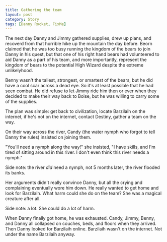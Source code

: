 ```yaml
---
title: Gathering the team
layout: post
category: Story
tags: [Danny Rocket, FixMe]
---
```

The next day Danny and Jimmy gathered supplies, drew up plans, and recoverd from that horrible hike up the mountain the day before. Beorn claimed that he was too busy running the kingdom of the bears to join Danny in his quest, but that one of his right hand bears had volunteered to aid Danny as a part of his team, and more importantly, represent the kingdom of bears to the potential High Wizard despite the extreme unlikelyhood.

<!-- more -->

Benny wasn't the tallest, strongest, or smartest of the bears, but he did have a cool scar across a dead eye. So it's at least possible that he had seen combat. He did refuse to let Jimmy ride him then or ever when they decided to make their way back to Boise, but he was willing to carry some of the supplies.

The plan was simple: get back to civilization, locate Barzilaih on the internet, if he's not on the internet, contact Destiny, gather a team on the way.

On their way across the river, Candy (the water nymph who forgot to tell Danny the rules) insisted on joining them.

"You'll need a nymph along the way!" she insisted, "I have skills, and I'm tired of sitting around in this river. I don't even think this river needs a nymph."

Side note: the river _did_ need a nymph, not 5 months later, the river flooded its banks.

Her arguments didn't really convince Danny, but all the crying and complaining eventually wore him down. He really wanted to get home and look for Barzilaih. What harm could she do on the team? She was a magical creature after all.

Side note: a lot. She could do a lot of harm.

When Danny finally got home, he was exhausted. Candy, Jimmy, Benny, and Danny all collapsed on couches, beds, and floors when they arrived. Then Danny looked for Barzilaih online. Barzilaih wasn't on the internet. Not under the name Barzilaih anyway.